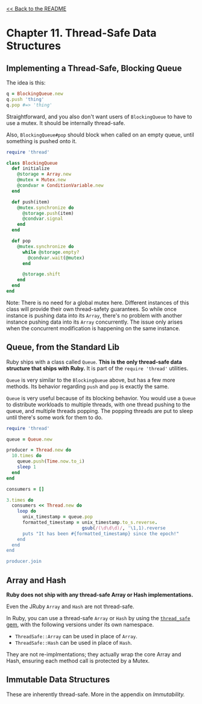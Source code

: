 [&lt;&lt; Back to the README](README.md)

# Chapter 11. Thread-Safe Data Structures

## Implementing a Thread-Safe, Blocking Queue

The idea is this:

```rb
q = BlockingQueue.new
q.push 'thing'
q.pop #=> 'thing'
```

Straightforward, and you also don't want users of `BlockingQueue` to have to
use a mutex. It should be internally thread-safe.

Also, `BlockingQueue#pop` should block when called on an empty queue, until
something is pushed onto it.

```rb
require 'thread'

class BlockingQueue
  def initialize
    @storage = Array.new
    @mutex = Mutex.new
    @condvar = ConditionVariable.new
  end

  def push(item)
    @mutex.synchronize do
      @storage.push(item)
      @condvar.signal
    end
  end

  def pop
    @mutex.synchronize do
      while @storage.empty?
        @condvar.wait(@mutex)
      end

      @storage.shift
    end
  end
end
```

Note: There is no need for a global mutex here. Different instances of this
class will provide their own thread-safety guarantees. So while once instance
is pushing data into its `Array`, there's no problem with another instance
pushing data into its `Array` concurrently. The issue only arises when the
concurrent modification is happening on the same instance.

## Queue, from the Standard Lib

Ruby ships with a class called `Queue`. **This is the only thread-safe data
structure that ships with Ruby.** It is part of the `require 'thread'` utilities.

`Queue` is very similar to the `BlockingQueue` above, but has a few more methods.
Its behavior regarding `push` and `pop` is exactly the same.

`Queue` is very useful because of its blocking behavior. You would use a `Queue`
to distribute workloads to multiple threads, with one thread pushing to the
queue, and multiple threads popping. The popping threads are put to sleep until
there's some work for them to do.

```rb
require 'thread'

queue = Queue.new

producer = Thread.new do
  10.times do
    queue.push(Time.now.to_i)
    sleep 1
  end
end

consumers = []

3.times do
  consumers << Thread.new do
    loop do
      unix_timestamp = queue.pop
      formatted_timestamp = unix_timestamp.to_s.reverse.
                            gsub(/(\d\d\d)/, '\1,1).reverse
      puts "It has been #{formatted_timestamp} since the epoch!"
    end
  end
end

producer.join
```

## Array and Hash

**Ruby does not ship with any thread-safe Array or Hash implementations.**

Even the JRuby `Array` and `Hash` are not thread-safe.

In Ruby, you can use a thread-safe `Array` or `Hash` by using the
[`thread_safe` gem](https://github.com/ruby-concurrency/thread_safe), with
the following versions under its own namespace.

- `ThreadSafe::Array` can be used in place of `Array`.
- `ThreadSafe::Hash` can be used in place of `Hash`.

They are not re-implmentations; they actually wrap the core Array and Hash,
ensuring each method call is protected by a Mutex.

## Immutable Data Structures

These are inherently thread-safe. More in the appendix on *Immutability.*

